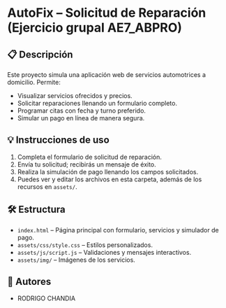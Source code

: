 # AutoFix – Solicitud de Reparación (Ejercicio grupal AE7_ABPRO)

## 📋 Descripción

Este proyecto simula una aplicación web de servicios automotrices a domicilio. Permite:
- Visualizar servicios ofrecidos y precios.
- Solicitar reparaciones llenando un formulario completo.
- Programar citas con fecha y turno preferido.
- Simular un pago en línea de manera segura.

## 💡 Instrucciones de uso

1. Completa el formulario de solicitud de reparación.
2. Envía tu solicitud; recibirás un mensaje de éxito.
3. Realiza la simulación de pago llenando los campos solicitados.
4. Puedes ver y editar los archivos en esta carpeta, además de los recursos en `assets/`.

## 🛠️ Estructura

- `index.html` – Página principal con formulario, servicios y simulador de pago.
- `assets/css/style.css` – Estilos personalizados.
- `assets/js/script.js` – Validaciones y mensajes interactivos.
- `assets/img/` – Imágenes de los servicios.

## 👥 Autores

- RODRIGO CHANDIA


